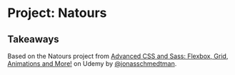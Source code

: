 # Project: Natours

## Takeaways

Based on the Natours project from [Advanced CSS and Sass: Flexbox, Grid, Animations and More!](https://www.udemy.com/course/advanced-css-and-sass/) on Udemy by [@jonasschmedtman](https://twitter.com/jonasschmedtman).